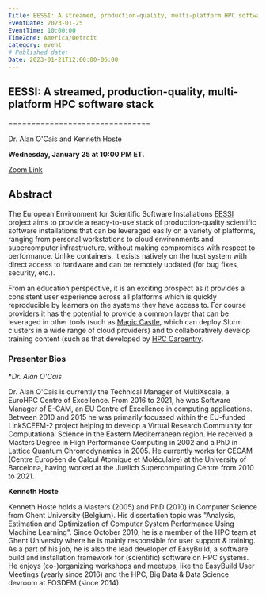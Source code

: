 ```yaml
---
Title: EESSI: A streamed, production-quality, multi-platform HPC software stack
EventDate: 2023-01-25
EventTime: 10:00:00
TimeZone: America/Detroit
category: event
# Published date:
Date: 2023-01-21T12:00:00-06:00
---
```


## EESSI: A streamed, production-quality, multi-platform HPC software stack
===============================

Dr. Alan O'Cais and Kenneth Hoste

**Wednesday, January 25 at 10:00 PM ET.**

[Zoom Link](https://youtu.be/ObhlPYUmNJs)

## Abstract
 
The European Environment for Scientific Software Installations [EESSI](https://eessi.github.io/docs/) project aims to provide a ready-to-use stack of
production-quality scientific software installations that can be leveraged easily on a variety of
platforms, ranging from personal workstations to cloud environments and supercomputer
infrastructure, without making compromises with respect to performance. Unlike containers,
it exists natively on the host system with direct access to hardware and can be remotely
updated (for bug fixes, security, etc.).

From an education perspective, it is an exciting prospect as it provides a consistent user
experience across all platforms which is quickly reproducible by learners on the systems
they have access to. For course providers it has the potential to provide a common layer that
can be leveraged in other tools (such as [Magic Castle](https://github.com/ComputeCanada/magic_castle), which can deploy Slurm clusters in a wide
range of cloud providers) and to collaboratively develop training content (such as that
developed by [HPC Carpentry](https://www.hpc-carpentry.org/).

### Presenter Bios

**Dr. Alan O'Cais*

Dr. Alan O'Cais is currently the Technical Manager of MultiXscale, a EuroHPC Centre of
Excellence. From 2016 to 2021, he was Software Manager of E-CAM, an EU Centre of
Excellence in computing applications. Between 2010 and 2015 he was primarily focussed
within the EU-funded LinkSCEEM-2 project helping to develop a Virtual Research
Community for Computational Science in the Eastern Mediterranean region. He received a
Masters Degree in High Performance Computing in 2002 and a PhD in Lattice Quantum
Chromodynamics in 2005. He currently works for CECAM (Centre Européen de Calcul
Atomique et Moléculaire) at the University of Barcelona, having worked at the Juelich
Supercomputing Centre from 2010 to 2021.

**Kenneth Hoste**

Kenneth Hoste holds a Masters (2005) and PhD (2010) in Computer Science from Ghent
University (Belgium). His dissertation topic was "Analysis, Estimation and Optimization of
Computer System Performance Using Machine Learning". Since October 2010, he is a
member of the HPC team at Ghent University where he is mainly responsible for user
support & training. As a part of his job, he is also the lead developer of EasyBuild, a software
build and installation framework for (scientific) software on HPC systems. He enjoys
(co-)organizing workshops and meetups, like the EasyBuild User Meetings (yearly since
2016) and the HPC, Big Data & Data Science devroom at FOSDEM (since 2014).